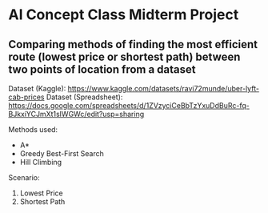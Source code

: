 # AI Concept Class Midterm Project
## Comparing methods of finding the most efficient route (lowest price or shortest path) between two points of location from a dataset

Dataset (Kaggle): https://www.kaggle.com/datasets/ravi72munde/uber-lyft-cab-prices
Dataset (Spreadsheet): https://docs.google.com/spreadsheets/d/1ZVzyciCeBbTzYxuDdBuRc-fq-BJkxiYCJmXt1sIWGWc/edit?usp=sharing

Methods used:
- A*
- Greedy Best-First Search
- Hill Climbing

Scenario:
1. Lowest Price
2. Shortest Path

